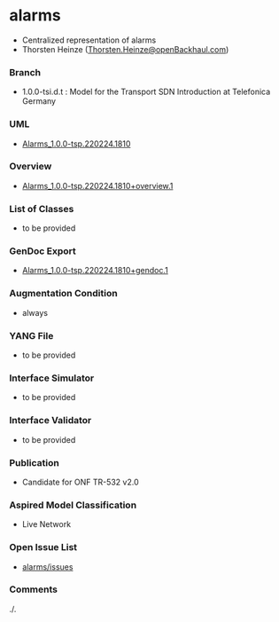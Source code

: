 # alarms
- Centralized representation of alarms
- Thorsten Heinze (Thorsten.Heinze@openBackhaul.com)

### Branch
- 1.0.0-tsi.d.t : Model for the Transport SDN Introduction at Telefonica Germany

### UML
- [Alarms_1.0.0-tsp.220224.1810](./Alarms_1.0.0-tsp.220224.1810.zip)

### Overview 
- [Alarms_1.0.0-tsp.220224.1810+overview.1](./Alarms_1.0.0-tsp.220224.1810+overview.1.png)

### List of Classes
- to be provided

### GenDoc Export
- [Alarms_1.0.0-tsp.220224.1810+gendoc.1](./Alarms_1.0.0-tsp.220224.1810+gendoc.1.docx)

### Augmentation Condition
- always

### YANG File
- to be provided

### Interface Simulator
- to be provided 

### Interface Validator
- to be provided 

### Publication
- Candidate for ONF TR-532 v2.0

### Aspired Model Classification
- Live Network

### Open Issue List
- [alarms/issues](../../issues)

### Comments
./.
